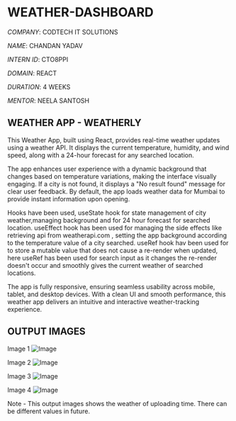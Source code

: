 # WEATHER-DASHBOARD

*COMPANY*: CODTECH IT SOLUTIONS

*NAME*: CHANDAN YADAV

*INTERN ID*: CTO8PPI

*DOMAIN*: REACT 

*DURATION*: 4 WEEKS

*MENTOR*: NEELA SANTOSH

## WEATHER APP - WEATHERLY
This Weather App, built using React, provides real-time weather updates using a weather API. It displays the current temperature, humidity, and wind speed, along with a 24-hour forecast for any searched location. 

The app enhances user experience with a dynamic background that changes based on temperature variations, making the interface visually engaging. If a city is not found, it displays a "No result found" message for clear user feedback. By default, the app loads weather data for Mumbai to provide instant information upon opening.

Hooks have been used, useState hook for state management of city weather,managing background and for 24 hour forecast for searched location. useEffect hook has been used for managing the side effects like retrieving api from weatherapi.com , setting the app background according to the temperature value of a city searched. useRef hook hav been used for to store a mutable value that does not cause a re-render when updated, here useRef has been used for search input as it changes the re-render doesn't occur and smoothly gives the current weather of searched locations.  

The app is fully responsive, ensuring seamless usability across mobile, tablet, and desktop devices. With a clean UI and smooth performance, this weather app delivers an intuitive and interactive weather-tracking experience.

## OUTPUT IMAGES

Image 1
![Image](https://github.com/user-attachments/assets/c8c9b9dd-c13b-4522-8c59-6ee5f5bfcba5)

Image 2
![Image](https://github.com/user-attachments/assets/c1271961-cb98-4609-b853-1b90fbf33551)

Image 3
![Image](https://github.com/user-attachments/assets/e59a3f95-e2bc-4cee-905f-c1ae32a8f9c5)

Image 4
![Image](https://github.com/user-attachments/assets/c61e3216-d3a2-44c3-a0b8-35db4c3c802b)

Note - This output images shows the weather of uploading time. There can be  different values in future. 



